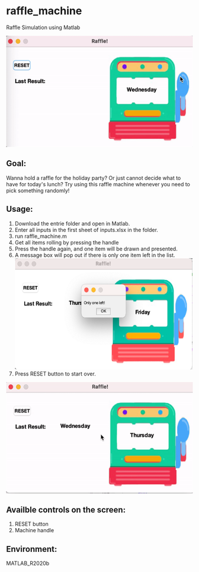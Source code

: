# raffle_machine
Raffle Simulation using Matlab <br />

<img src="https://github.com/yyydky/raffle_machine/blob/main/raffle.gif" width="600" height="300">

## Goal:
Wanna hold a raffle for the holiday party?
Or just cannot decide what to have for today's lunch?
Try using this raffle machine whenever you need to pick something randomly!

## Usage:
1. Download the entrie folder and open in Matlab.
2. Enter all inputs in the first sheet of inputs.xlsx in the folder.
3. run raffle_machine.m
4. Get all items rolling by pressing the handle
5. Press the handle again, and one item will be drawn and presented.
6. A message box will pop out if there is only one item left in the list. <br />
<img src="https://github.com/yyydky/raffle_machine/blob/main/msgbox.png" width="600" height="300"> <br />
7. Press RESET button to start over. <br />

<img src="https://github.com/yyydky/raffle_machine/blob/main/reset.gif" width="600" height="300"> <br />

## Availble controls on the screen:
1. RESET button
2. Machine handle

## Environment:
MATLAB_R2020b

